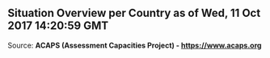## Situation Overview per Country as of Wed, 11 Oct 2017 14:20:59 GMT

Source: **ACAPS (Assessment Capacities Project) - https://www.acaps.org**